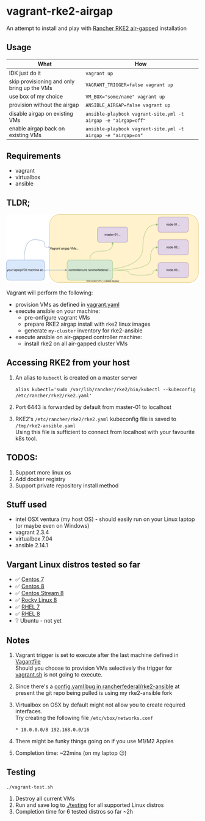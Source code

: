 # vagrant-rke2-airgap

An attempt to install and play with [Rancher RKE2 air-gapped](https://github.com/rancherfederal/rke2-ansible) installation

## Usage


| What | How |
|------|-----|
| IDK just do it | `vagrant up` |
| skip provisioning and only bring up the VMs| `VAGRANT_TRIGGER=false vagrant up`|
| use box of my choice | `VM_BOX="some/name" vagrant up` |
| provision without the airgap |`ANSIBLE_AIRGAP=false vagrant up`|
| disable airgap on existing VMs |`ansible-playbook vagrant-site.yml -t airgap -e "airgap=off"`|
| enable airgap back on existing VMs |`ansible-playbook vagrant-site.yml -t airgap -e "airgap=on"`|

## Requirements

- vagrant
- virtualbox
- ansible

## TLDR;
![](./vagrant.svg)

Vagrant will perform the following:
- provision VMs as defined in [vagrant.yaml](./vagrant.yaml)
- execute ansible on your machine:
  - pre-onfigure vagrant VMs
  - prepare RKE2 airgap install with rke2 linux images
  - generate `my-cluster` inventory for rke2-ansible
- execute ansible on air-gapped controller machine:
  - install rke2 on all air-gapped cluster VMs

## Accessing RKE2 from your host
1. An alias to `kubectl` is created on a master server
    ```
    alias kubectl='sudo /var/lib/rancher/rke2/bin/kubectl --kubeconfig /etc/rancher/rke2/rke2.yaml'
    ```

1. Port 6443 is forwarded by default from master-01 to localhost
1. RKE2's `/etc/rancher/rke2/rke2.yaml` kubeconfig file is saved to `/tmp/rke2-ansible.yaml` \
   Using this file is sufficient to connect from localhost with your favourite k8s tool.

## TODOS:
1. Support more linux os
1. Add docker registry
1. Support private repository install method


## Stuff used

* intel OSX ventura (my host OS) - should easily run on your Linux laptop (or maybe even on Windows)
* vagrant 2.3.4
* virtualbox 7.04
* ansible 2.14.1

## Vargant Linux distros tested so far
* ✅ [Centos 7]([https://app.vagrantup.com/centos/boxes/7)
* ✅ [Centos 8](https://app.vagrantup.com/centos/boxes/8)
* ✅ [Centos Stream 8](https://app.vagrantup.com/centos/boxes/stream8)
* ✅ [Rocky Linux 8](https://app.vagrantup.com/generic/boxes/rocky8)
* ✅ [RHEL 7](https://app.vagrantup.com/generic/boxes/rhel7)
* ✅ [RHEL 8](https://app.vagrantup.com/generic/boxes/rhel8)
* ❔ Ubuntu - not yet

## Notes
1. Vagrant trigger is set to execute after the last machine defined in [Vagantfile](./Vagrantfile)\
   Should you choose to provision VMs selectively the trigger for [vagrant.sh](./vagrant.sh) is not going to execute.
1. Since there's a [config.yaml bug in rancherfederal/rke2-ansible](https://github.com/rancherfederal/rke2-ansible/issues/138) at present the git repo being pulled is using my rke2-ansible fork

1. Virtualbox on OSX by default might not allow you to create required interfaces.\
   Try creating the following file `/etc/vbox/networks.conf`
   ```
   * 10.0.0.0/8 192.168.0.0/16
   ```

1. There might be funky things going on if you use M1/M2 Apples

1. Completion time: ~22mins (on my laptop 😉)

## Testing
```
./vagrant-test.sh
```

1. Destroy all current VMs
2. Run and save log to [./testing](./testing/) for all supported Linux distros
3. Completion time for 6 tested distros so far ~2h